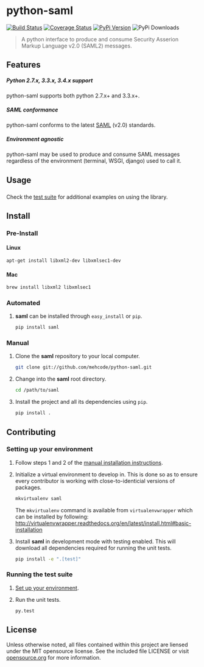 # python-saml
[![Build Status](https://travis-ci.org/mehcode/python-saml.png?branch=master)](https://travis-ci.org/mehcode/python-saml)
[![Coverage Status](https://coveralls.io/repos/mehcode/python-saml/badge.png?branch=master)](https://coveralls.io/r/mehcode/python-saml?branch=master)
[![PyPi Version](https://img.shields.io/pypi/v/saml.svg)](https://pypi.python.org/pypi/saml)
![PyPi Downloads](https://img.shields.io/pypi/dm/saml.svg)
> A python interface to produce and consume Security Asserion Markup Language v2.0 (SAML2) messages.

## Features

##### Python 2.7.x, 3.3.x, 3.4.x support

python-saml supports both python 2.7.x+ and 3.3.x+.

##### SAML conformance

python-saml conforms to the latest [SAML][] (v2.0) standards.

[SAML]: https://www.oasis-open.org/standards#samlv2.0

##### Environment agnostic

python-saml may be used to produce and consume SAML messages regardless of the environment (terminal, WSGI, django) used to call it.

## Usage

###

Check the [test suite](https://github.com/mehcode/python-saml/blob/master/tests/saml/test_schema.py#L33) for additional examples on using the library.

## Install

### Pre-Install

#### Linux

   ```sh
   apt-get install libxml2-dev libxmlsec1-dev
   ```

#### Mac

   ```sh
   brew install libxml2 libxmlsec1
   ```


### Automated

1. **saml** can be installed through `easy_install` or `pip`.

   ```sh
   pip install saml
   ```

### Manual

1. Clone the **saml** repository to your local computer.

   ```sh
   git clone git://github.com/mehcode/python-saml.git
   ```

2. Change into the **saml** root directory.

   ```sh
   cd /path/to/saml
   ```

3. Install the project and all its dependencies using `pip`.

   ```sh
   pip install .
   ```

## Contributing

### Setting up your environment

1. Follow steps 1 and 2 of the [manual installation instructions][].

[manual installation instructions]: #manual

2. Initialize a virtual environment to develop in.
   This is done so as to ensure every contributor is working with
   close-to-identicial versions of packages.

   ```sh
   mkvirtualenv saml
   ```

   The `mkvirtualenv` command is available from `virtualenvwrapper` which
   can be installed by following: http://virtualenvwrapper.readthedocs.org/en/latest/install.html#basic-installation

3. Install **saml** in development mode with testing enabled.
   This will download all dependencies required for running the unit tests.

   ```sh
   pip install -e ".[test]"
   ```

### Running the test suite

1. [Set up your environment](#setting-up-your-environment).

2. Run the unit tests.

   ```sh
   py.test
   ```

## License
Unless otherwise noted, all files contained within this project are liensed under the MIT opensource license. See the included file LICENSE or visit [opensource.org][] for more information.

[opensource.org]: http://opensource.org/licenses/MIT
